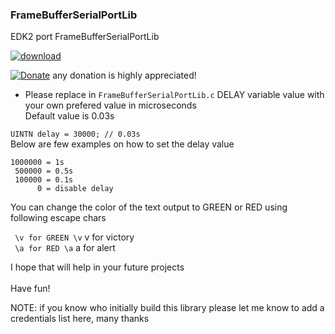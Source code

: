 ### FrameBufferSerialPortLib
EDK2 port FrameBufferSerialPortLib


[![download](https://img.shields.io/github/downloads/serdeliuk/FrameBufferSerialPortLib/total)](https://github.com/serdeliuk/FrameBufferSerialPortLib/releases/download/2/FrameBufferSerialPortLib.2.zip)

[![Donate](https://img.shields.io/badge/Donate-PayPal-green.svg)](https://paypal.me/serdeliuk) any donation is highly appreciated!


- Please replace in `FrameBufferSerialPortLib.c` DELAY variable value with your own prefered value in microseconds
<br>Default value is 0.03s

`UINTN delay = 30000; // 0.03s`
<br> Below are few examples on how to set the delay value
```
1000000 = 1s
 500000 = 0.5s
 100000 = 0.1s
      0 = disable delay
```

You can change the color of the text output to GREEN or RED using following escape chars

` \v for GREEN \v` v for victory <br>
` \a for RED \a` a for alert 

I hope that will help in your future projects<br><br>
Have fun!

NOTE: if you know who initially build this library please let me know to add a credentials list here, many thanks
